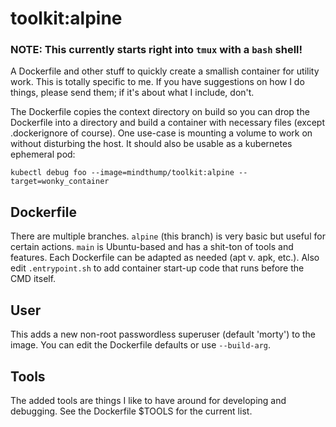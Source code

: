 # toolkit:alpine

### NOTE: This currently starts right into `tmux` with a `bash` shell!

A Dockerfile and other stuff to quickly create a smallish container for utility work. This is totally specific to me. If you have suggestions on how I do things, please send them; if it's about what I include, don't.

The Dockerfile copies the context directory on build so you can drop the Dockerfile into a directory and build a container with necessary files (except .dockerignore of course). One use-case is mounting a volume to work on without disturbing the host. It should also be usable as a kubernetes ephemeral pod:

```kubectl debug foo --image=mindthump/toolkit:alpine --target=wonky_container```

## Dockerfile

There are multiple branches. `alpine` (this branch) is very basic but useful for certain actions. `main` is Ubuntu-based and has a shit-ton of tools and features. Each Dockerfile can be adapted as needed (apt v. apk, etc.). Also edit `.entrypoint.sh` to add container start-up code that runs before the CMD itself.

## User

This adds a new non-root passwordless superuser (default 'morty') to the image. You can edit the Dockerfile defaults or use `--build-arg`.

## Tools

The added tools are things I like to have around for developing and debugging. See the Dockerfile $TOOLS for the current list.
